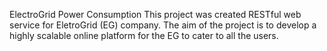 ElectroGrid Power Consumption
This project was created RESTful web service for EletroGrid (EG) company. The aim of the project is to develop a highly scalable online platform for the EG to cater to all the users.
